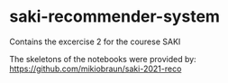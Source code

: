 # saki-recommender-system

Contains the excercise 2 for the courese SAKI

The skeletons of the notebooks were provided by: https://github.com/mikiobraun/saki-2021-reco

